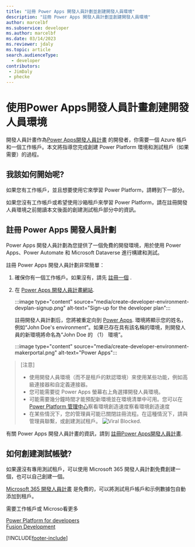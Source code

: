 ```yaml
---
title: "註冊 Power Apps 開發人員計劃並創建開發人員環境"
description: "註冊 Power Apps 開發人員計劃並創建開發人員環境"
author: marcelbf
ms.subservice: developer
ms.author: marcelbf
ms.date: 03/14/2023
ms.reviewer: jdaly
ms.topic: article
search.audienceType: 
  - developer
contributors:
 - JimDaly
 - phecke 
---
```

# 使用Power Apps開發人員計畫創建開發人員環境

開發人員計畫作為[Power Apps開發人員計畫](plan.md) 的開發者，你需要一個 Azure 帳戶和一個工作帳戶。本文將指導您完成創建 Power Platform 環境和測試租戶（如果需要）的過程。

## 我該如何開始呢?

如果您有工作帳戶，並且想要使用它來學習 Power Platform，請轉到下一部分。

如果您沒有工作帳戶或希望使用沙箱租戶來學習 Power Platform，請在註冊開發人員環境之前閱讀本文後面的創建測試租戶部分中的資訊。

## 註冊 Power Apps 開發人員計劃

Power Apps 開發人員計劃為您提供了一個免費的開發環境，用於使用 Power Apps、Power Automate 和 Microsoft Dataverse 進行構建和測試。

註冊 Power Apps 開發人員計劃非常簡單：
1. 確保你有一個工作帳戶。如果沒有，請先 [註冊一個](#how-to-create-a-test-tenant) .
2. 在 [Power Apps 開發人員計畫網站](https://aka.ms/PowerAppsDevPlan).

    :::image type="content" source="media/create-developer-environment-devplan-signup.png" alt-text="Sign-up for the developer plan":::

   註冊開發人員計劃后，您將被重定向到 [Power Apps](https://make.powerapps.com). 環境將顯示您的姓名，例如“John Doe's environment”。如果已存在具有該名稱的環境，則開發人員的新環境將命名為“John Doe 的 （1） 環境”。

    :::image type="content" source="media/create-developer-environment-makerportal.png" alt-text="Power Apps":::

> [注意]
>
> - 使用開發人員環境（而不是租戶的默認環境）來使用某些功能，例如高級連接器和自定義連接器。
> - 您可能需要從 Power Apps 螢幕右上角選擇開發人員環境。
> - 可能需要幾分鐘時間才能預配新環境並在環境清單中可用。您可以在[Power Platform 管理中心](https://admin.powerplatform.com)察看環境創造速度察看環境創造速度
> - 在某些情況下，您的管理員可能已關閉註冊流程。在這種情況下，請與管理員聯繫，或創建測試租戶。
> ![Viral Blocked.](media/create-developer-environment-viralblocked.png "Viral Blocked")

有關 Power Apps 開發人員計畫的資訊，請到 [註冊Power Apps開發人員計畫](/power-apps/maker/developer-plan).

## 如何創建測試帳號?

如果還沒有專用測試租戶，可以使用 Microsoft 365 開發人員計劃免費創建一個，也可以自己創建一個。

[Microsoft 365 開發人員計畫](/office/developer-program/microsoft-365-developer-program) 是免費的，可以將測試用戶帳戶和示例數據包自動添加到租戶。

需要工作帳戶或 Microso看更多

[Power Platform for developers](get-started.md)<br/>
[Fusion Development](fusion-development.md)<br/>

[!INCLUDE[footer-include](../includes/footer-banner.md)]
